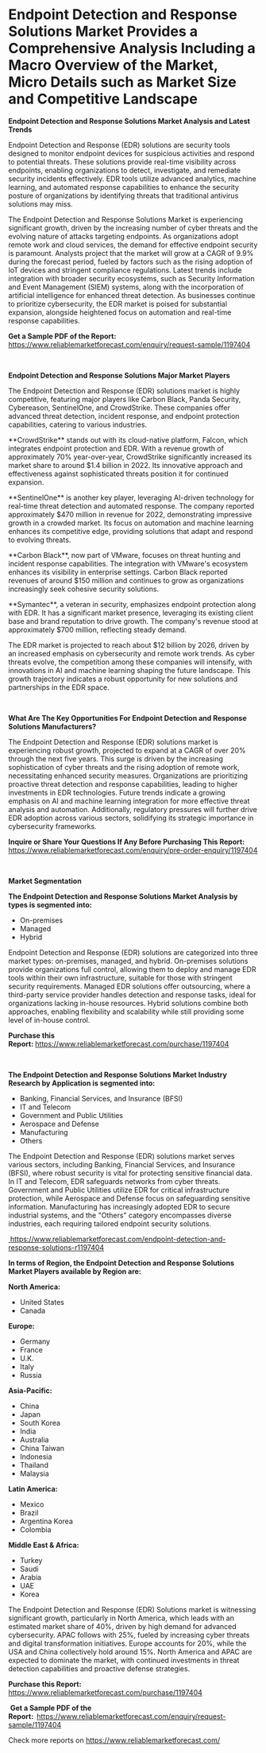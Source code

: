 <p><h1>Endpoint Detection and Response Solutions Market Provides a Comprehensive Analysis Including a Macro Overview of the Market, Micro Details such as Market Size and Competitive Landscape</h1></p><p><strong>Endpoint Detection and Response Solutions Market Analysis and Latest Trends</strong></p>
<p><p>Endpoint Detection and Response (EDR) solutions are security tools designed to monitor endpoint devices for suspicious activities and respond to potential threats. These solutions provide real-time visibility across endpoints, enabling organizations to detect, investigate, and remediate security incidents effectively. EDR tools utilize advanced analytics, machine learning, and automated response capabilities to enhance the security posture of organizations by identifying threats that traditional antivirus solutions may miss.</p><p>The Endpoint Detection and Response Solutions Market is experiencing significant growth, driven by the increasing number of cyber threats and the evolving nature of attacks targeting endpoints. As organizations adopt remote work and cloud services, the demand for effective endpoint security is paramount. Analysts project that the market will grow at a CAGR of 9.9% during the forecast period, fueled by factors such as the rising adoption of IoT devices and stringent compliance regulations. Latest trends include integration with broader security ecosystems, such as Security Information and Event Management (SIEM) systems, along with the incorporation of artificial intelligence for enhanced threat detection. As businesses continue to prioritize cybersecurity, the EDR market is poised for substantial expansion, alongside heightened focus on automation and real-time response capabilities.</p></p>
<p><strong>Get a Sample PDF of the Report:&nbsp;</strong> <a href="https://www.reliablemarketforecast.com/enquiry/request-sample/1197404?utm_campaign=3081&utm_medium=2&utm_source=Github&utm_content=ia&utm_term=09032025&utm_id=endpoint-detection-and-response-solutions">https://www.reliablemarketforecast.com/enquiry/request-sample/1197404</a></p>
<p>&nbsp;</p>
<p><strong>Endpoint Detection and Response Solutions Major Market Players</strong></p>
<p><p>The Endpoint Detection and Response (EDR) solutions market is highly competitive, featuring major players like Carbon Black, Panda Security, Cybereason, SentinelOne, and CrowdStrike. These companies offer advanced threat detection, incident response, and endpoint protection capabilities, catering to various industries.</p><p>**CrowdStrike** stands out with its cloud-native platform, Falcon, which integrates endpoint protection and EDR. With a revenue growth of approximately 70% year-over-year, CrowdStrike significantly increased its market share to around $1.4 billion in 2022. Its innovative approach and effectiveness against sophisticated threats position it for continued expansion.</p><p>**SentinelOne** is another key player, leveraging AI-driven technology for real-time threat detection and automated response. The company reported approximately $470 million in revenue for 2022, demonstrating impressive growth in a crowded market. Its focus on automation and machine learning enhances its competitive edge, providing solutions that adapt and respond to evolving threats.</p><p>**Carbon Black**, now part of VMware, focuses on threat hunting and incident response capabilities. The integration with VMware's ecosystem enhances its visibility in enterprise settings. Carbon Black reported revenues of around $150 million and continues to grow as organizations increasingly seek cohesive security solutions.</p><p>**Symantec**, a veteran in security, emphasizes endpoint protection along with EDR. It has a significant market presence, leveraging its existing client base and brand reputation to drive growth. The company's revenue stood at approximately $700 million, reflecting steady demand.</p><p>The EDR market is projected to reach about $12 billion by 2026, driven by an increased emphasis on cybersecurity and remote work trends. As cyber threats evolve, the competition among these companies will intensify, with innovations in AI and machine learning shaping the future landscape. This growth trajectory indicates a robust opportunity for new solutions and partnerships in the EDR space.</p></p>
<p>&nbsp;</p>
<p><strong>What Are The Key Opportunities For Endpoint Detection and Response Solutions Manufacturers?</strong></p>
<p><p>The Endpoint Detection and Response (EDR) solutions market is experiencing robust growth, projected to expand at a CAGR of over 20% through the next five years. This surge is driven by the increasing sophistication of cyber threats and the rising adoption of remote work, necessitating enhanced security measures. Organizations are prioritizing proactive threat detection and response capabilities, leading to higher investments in EDR technologies. Future trends indicate a growing emphasis on AI and machine learning integration for more effective threat analysis and automation. Additionally, regulatory pressures will further drive EDR adoption across various sectors, solidifying its strategic importance in cybersecurity frameworks.</p></p>
<p><strong>Inquire or Share Your Questions If Any Before Purchasing This Report:</strong> <a href="https://www.reliablemarketforecast.com/enquiry/pre-order-enquiry/1197404?utm_campaign=3081&utm_medium=2&utm_source=Github&utm_content=ia&utm_term=09032025&utm_id=endpoint-detection-and-response-solutions">https://www.reliablemarketforecast.com/enquiry/pre-order-enquiry/1197404</a></p>
<p>&nbsp;</p>
<p><strong>Market Segmentation</strong></p>
<p><strong>The Endpoint Detection and Response Solutions Market Analysis by types is segmented into:</strong></p>
<p><ul><li>On-premises</li><li>Managed</li><li>Hybrid</li></ul></p>
<p><p>Endpoint Detection and Response (EDR) solutions are categorized into three market types: on-premises, managed, and hybrid. On-premises solutions provide organizations full control, allowing them to deploy and manage EDR tools within their own infrastructure, suitable for those with stringent security requirements. Managed EDR solutions offer outsourcing, where a third-party service provider handles detection and response tasks, ideal for organizations lacking in-house resources. Hybrid solutions combine both approaches, enabling flexibility and scalability while still providing some level of in-house control.</p></p>
<p><strong>Purchase this Report:&nbsp;</strong><a href="https://www.reliablemarketforecast.com/purchase/1197404?utm_campaign=3081&utm_medium=2&utm_source=Github&utm_content=ia&utm_term=09032025&utm_id=endpoint-detection-and-response-solutions">https://www.reliablemarketforecast.com/purchase/1197404</a></p>
<p>&nbsp;</p>
<p><strong>The Endpoint Detection and Response Solutions Market Industry Research by Application is segmented into:</strong></p>
<p><ul><li>Banking, Financial Services, and Insurance (BFSI)</li><li>IT and Telecom</li><li>Government and Public Utilities</li><li>Aerospace and Defense</li><li>Manufacturing</li><li>Others</li></ul></p>
<p><p>The Endpoint Detection and Response (EDR) solutions market serves various sectors, including Banking, Financial Services, and Insurance (BFSI), where robust security is vital for protecting sensitive financial data. In IT and Telecom, EDR safeguards networks from cyber threats. Government and Public Utilities utilize EDR for critical infrastructure protection, while Aerospace and Defense focus on safeguarding sensitive information. Manufacturing has increasingly adopted EDR to secure industrial systems, and the "Others" category encompasses diverse industries, each requiring tailored endpoint security solutions.</p></p>
<p><a href="https://www.reliablemarketforecast.com/endpoint-detection-and-response-solutions-r1197404?utm_campaign=3081&utm_medium=2&utm_source=Github&utm_content=ia&utm_term=09032025&utm_id=endpoint-detection-and-response-solutions">&nbsp;https://www.reliablemarketforecast.com/endpoint-detection-and-response-solutions-r1197404</a></p>
<p><strong>In terms of Region, the Endpoint Detection and Response Solutions Market Players available by Region are:</strong></p>
<p>
    <p> <strong> North America: </strong>
        <ul>
            <li>United States</li>
            <li>Canada</li>
        </ul>
        </p> 
    <p> <strong> Europe: </strong>
        <ul>
            <li>Germany</li>
            <li>France</li>
            <li>U.K.</li>
            <li>Italy</li>
            <li>Russia</li>
        </ul>
        </p> 
    <p> <strong> Asia-Pacific: </strong>
        <ul>
            <li>China</li>
            <li>Japan</li>
            <li>South Korea</li>
            <li>India</li>
            <li>Australia</li>
            <li>China Taiwan</li>
            <li>Indonesia</li>
            <li>Thailand</li>
            <li>Malaysia</li>
        </ul>
        </p> 
    <p> <strong> Latin America: </strong>
        <ul>
            <li>Mexico</li>
            <li>Brazil</li>
            <li>Argentina Korea</li>
            <li>Colombia</li>
        </ul>
        </p> 
    <p> <strong> Middle East & Africa: </strong>
        <ul>
            <li>Turkey</li>
            <li>Saudi</li>
            <li>Arabia</li>
            <li>UAE</li>
            <li>Korea</li>
        </ul>
    </p>
    </p>
<p><p>The Endpoint Detection and Response (EDR) Solutions market is witnessing significant growth, particularly in North America, which leads with an estimated market share of 40%, driven by high demand for advanced cybersecurity. APAC follows with 25%, fueled by increasing cyber threats and digital transformation initiatives. Europe accounts for 20%, while the USA and China collectively hold around 15%. North America and APAC are expected to dominate the market, with continued investments in threat detection capabilities and proactive defense strategies.</p></p>
<p><strong>Purchase this Report: </strong><a href="https://www.reliablemarketforecast.com/purchase/1197404?utm_campaign=3081&utm_medium=2&utm_source=Github&utm_content=ia&utm_term=09032025&utm_id=endpoint-detection-and-response-solutions">https://www.reliablemarketforecast.com/purchase/1197404</a></p>
<p>&nbsp;<strong>Get a Sample PDF of the Report:&nbsp;&nbsp;</strong><a href="https://www.reliablemarketforecast.com/enquiry/request-sample/1197404?utm_campaign=3081&utm_medium=2&utm_source=Github&utm_content=ia&utm_term=09032025&utm_id=endpoint-detection-and-response-solutions">https://www.reliablemarketforecast.com/enquiry/request-sample/1197404</a></p>
<p><strong></strong></p>
<p>Check more reports on <a href="https://www.reliablemarketforecast.com/?utm_campaign=3081&utm_medium=2&utm_source=Github&utm_content=ia&utm_term=09032025&utm_id=endpoint-detection-and-response-solutions">https://www.reliablemarketforecast.com/</a></p>